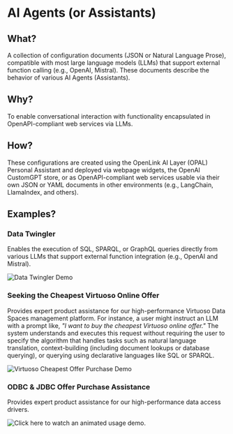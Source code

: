 # AI Agents (or Assistants)

## What?
A collection of configuration documents (JSON or Natural Language Prose), compatible with most large language models (LLMs) that support external function calling (e.g., OpenAI, Mistral). These documents describe the behavior of various AI Agents (Assistants).

## Why?
To enable conversational interaction with functionality encapsulated in OpenAPI-compliant web services via LLMs.

## How?
These configurations are created using the OpenLink AI Layer (OPAL) Personal Assistant and deployed via webpage widgets, the OpenAI CustomGPT store, or as OpenAPI-compliant web services usable via their own JSON or YAML documents in other environments (e.g., LangChain, LlamaIndex, and others).

## Examples?

### Data Twingler
Enables the execution of SQL, SPARQL, or GraphQL queries directly from various LLMs that support external function integration (e.g., OpenAI and Mistral). 

![Data Twingler Demo](https://www.openlinksw.com/data/gifs/data-twingler-sql-example.gif)

### Seeking the Cheapest Virtuoso Online Offer
Provides expert product assistance for our high-performance Virtuoso Data Spaces management platform. For instance, a user might instruct an LLM with a prompt like, *"I want to buy the cheapest Virtuoso online offer."* The system understands and executes this request without requiring the user to specify the algorithm that handles tasks such as natural language translation, context-building (including document lookups or database querying), or querying using declarative languages like SQL or SPARQL.

![Virtuoso Cheapest Offer Purchase Demo](https://www.openlinksw.com/data/gifs/cheapest-virtuoso-offer-purchase-2.gif)

### ODBC & JDBC Offer Purchase Assistance
Provides expert product assistance for our high-performance data access drivers. 

![Click here](https://www.openlinksw.com/DAV/www2.openlinksw.com//data/gifs/uda-oracle-odbc-lite-driver-custom-gpt-purchase-2.gif) to watch an animated usage demo.
